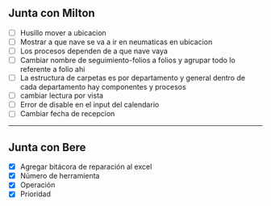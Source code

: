## Junta con Milton
- [ ] Husillo mover a ubicacion
- [ ] Mostrar a que nave se va a ir en neumaticas en ubicacion
- [ ] Los procesos dependen de a que nave vaya
- [ ] Cambiar nombre de seguimiento-folios a folios y agrupar todo lo referente a folio ahi
- [ ] La estructura de carpetas es por departamento y general dentro de cada departamento hay componentes y procesos
- [ ] cambiar lectura por vista
- [ ] Error de disable en el input del calendario
- [ ] Cambiar fecha de recepcion
---
## Junta con Bere
- [x] Agregar bitácora de reparación al excel
- [x] Número de herramienta
- [x] Operación
- [x] Prioridad